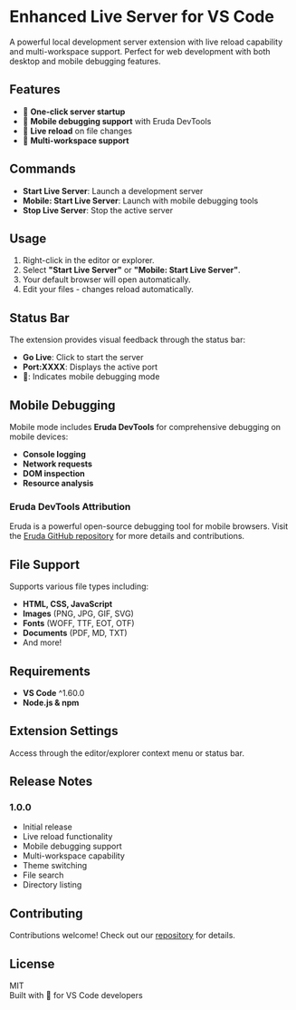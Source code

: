 # Enhanced Live Server for VS Code

A powerful local development server extension with live reload capability and multi-workspace support. Perfect for web development with both desktop and mobile debugging features.

## **Features**
- 🚀 **One-click server startup**
- 📱 **Mobile debugging support** with Eruda DevTools
- 🔄 **Live reload** on file changes
- 📂 **Multi-workspace support**

## **Commands**
- **Start Live Server**: Launch a development server
- **Mobile: Start Live Server**: Launch with mobile debugging tools
- **Stop Live Server**: Stop the active server

## **Usage**
1. Right-click in the editor or explorer.
2. Select **"Start Live Server"** or **"Mobile: Start Live Server"**.
3. Your default browser will open automatically.
4. Edit your files - changes reload automatically.

## **Status Bar**
The extension provides visual feedback through the status bar:
- **Go Live**: Click to start the server
- **Port:XXXX**: Displays the active port
- 📱: Indicates mobile debugging mode

## **Mobile Debugging**
Mobile mode includes **Eruda DevTools** for comprehensive debugging on mobile devices:
- **Console logging**
- **Network requests**
- **DOM inspection**
- **Resource analysis**

### **Eruda DevTools Attribution**
Eruda is a powerful open-source debugging tool for mobile browsers. Visit the [Eruda GitHub repository](https://github.com/liriliri/eruda) for more details and contributions.

## **File Support**
Supports various file types including:
- **HTML, CSS, JavaScript**
- **Images** (PNG, JPG, GIF, SVG)
- **Fonts** (WOFF, TTF, EOT, OTF)
- **Documents** (PDF, MD, TXT)
- And more!

## **Requirements**
- **VS Code** ^1.60.0
- **Node.js & npm**

## **Extension Settings**
Access through the editor/explorer context menu or status bar.

## **Release Notes**
### **1.0.0**
- Initial release
- Live reload functionality
- Mobile debugging support
- Multi-workspace capability
- Theme switching
- File search
- Directory listing

## **Contributing**
Contributions welcome! Check out our [repository](https://github.com/MaguruAlex/Mobile-Live-Server) for details.

## **License**
MIT  
Built with 💚 for VS Code developers